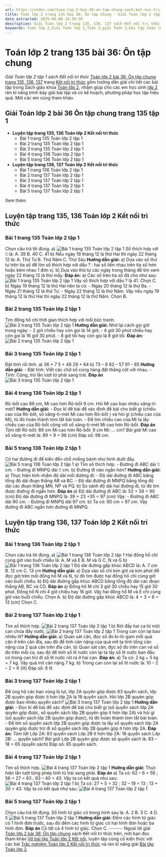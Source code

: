 ```yaml
---
url: https://vndoc.com/toan-lop-2-bai-36-on-tap-chung-sach-ket-noi-tri-thuc-249198
title: Toán lớp 2 trang 135 bài 36: Ôn tập chung - Giải Toán lớp 2 tập 1 sách Kết nối tri thức - VnDoc.com
date_extracted: 2025-04-08 19:39:30
description: Giải Toán lớp 2 trang 135, 136, 137 sách Kết nối tri thức được biên soạn bám sát chương trình sách giáo khoa Toán lớp 2 tập 1, giúp các em ôn tập lại kiến thức đã học phần Ôn tập chung.
keywords: Toán lớp 2,Giải Toán lớp 2,Toán 2,giải Toán 2,bài tập toán lớp 2,toan lop 2,toán lớp 2 tập 1,toán lớp 2 tập 2,toán 2 tập 1,toán 2 tập 2,học toán lớp 2,toán lớp 2 kết nối,Sách Kết nối lớp 2 môn Toán,Bộ sách Kết nối tri thức lớp 2,giải bài tập toán lớp 2,vở bài tập toán lớp 2,bài toán lớp 2,Bộ sách Kết nối tri thức với cuộc sống lớp 2,Giải Toán lớp 2 trang 136,Giải Toán lớp 2 trang 137
---
```


# Toán lớp 2 trang 135 bài 36: Ôn tập chung
 _Giải Toán lớp 2 tập 1 sách Kết nối tri thức_
[Toán lớp 2 bài 36: Ôn tập chung trang 135, 136, 137](<https://vndoc.com/toan-lop-2-bai-36-on-tap-chung-sach-ket-noi-tri-thuc-249198>) trang [Kết nối tri thức](<https://vndoc.com/bo-sach-giao-khoa-lop-2-sach-ket-noi-227401>) gồm hướng dẫn giải chi tiết các bài tập trong Sách giáo khoa [Toán lớp 2](<https://vndoc.com/toan-lop2> "Toán lớp 2"), nhằm giúp cho các em học sinh [lớp 2](<https://vndoc.com/tai-lieu-hoc-tap-lop2>) rèn kĩ năng trình bày giải bài tập và có kế hoạch, phương pháp học tập hiệu quả. Mời các em cùng tham khảo.
## **Giải Toán lớp 2 bài 36 Ôn tập chung trang 135 tập 1**
  * **Luyện tập trang 135, 136 Toán lớp 2 Kết nối tri thức**
    * Bài 1 trang 135 Toán lớp 2 tập 1
    * Bài 2 trang 135 Toán lớp 2 tập 1
    * Bài 3 trang 135 Toán lớp 2 tập 1
    * Bài 4 trang 136 Toán lớp 2 tập 1
    * Bài 5 trang 136 Toán lớp 2 tập 1
  * **Luyện tập trang 136, 137 Toán lớp 2 Kết nối tri thức**
    * Bài 1 trang 136 Toán lớp 2 tập 1
    * Bài 2 trang 137 Toán lớp 2 tập 1
    * Bài 3 trang 137 Toán lớp 2 tập 1
    * Bài 4 trang 137 Toán lớp 2 tập 1
    * Bài 5 trang 137 Toán lớp 2 tập 1

Xem thêm
## Luyện tập trang 135, 136 Toán lớp 2 Kết nối tri thức
### Bài 1 trang 135 Toán lớp 2 tập 1
Chọn câu trả lời đúng.
a\)
![Bài 1 trang 135 Toán lớp 2 tập 1](https://i.vdoc.vn/data/image/2021/11/29/toan-lop-2-bai-36-1.jpg)
Số thích hợp với ⍰ là:
A. 39
B. 40
C. 41
b\) Nếu ngày 19 tháng 12 là thứ Hai thì ngày 22 tháng 12 là:
A. Thứ Tư
B. Thứ Năm
C. Thứ Sáu
**Hướng dẫn giải:**
a\) Dựa vào số thứ tự trên tia số để tìm số thích hợp với dấu ? : hai số liền nhau trên tia số hơn hoặc kém nhau 1 đơn vị.
b\) Dựa vào thứ tự các ngày trong tháng để tìm xem ngày 22 tháng 12 là thứ mấy.
**Đáp án:**
a\) Các số trên tia số đã cho như sau:
![Bài 1 trang 135 Toán lớp 2 tập 1](https://i.vdoc.vn/data/image/2021/11/29/toan-lop-2-bai-36-2.jpg)
Vậy số thích hợp với dấu ? là 41.
Chọn C.
b\) Ngày 19 tháng 12 là thứ Hai nên ta có:
\- Ngày 20 tháng 12 là thứ Ba.
\- Ngày 21 tháng 12 là thứ Tư.
\- Ngày 22 tháng 12 là thứ Năm.
Vậy nếu ngày 19 tháng 12 là thứ Hai thì ngày 22 tháng 12 là thứ Năm.
Chọn B.
### Bài 2 trang 135 Toán lớp 2 tập 1
Tìm đồng hồ chỉ thời gian thích hợp với mỗi bức tranh.
![Bài 2 trang 135 Toán lớp 2 tập 1](https://i.vdoc.vn/data/image/2021/11/29/toan-lop-2-bai-36-3.jpg)
**Hướng dẫn giải:**
Nhớ lại cách gọi giờ trong ngày:
\- 2 giờ chiều hay còn gọi là 14 giờ;
\- 4 giờ 30 phút chiều hay còn gọi là 16 giờ 30 phút.
\- 8 giờ tối hay còn gọi là 8 giờ tối.
**Đáp án:**
![Bài 2 trang 135 Toán lớp 2 tập 1](https://i.vdoc.vn/data/image/2021/11/29/toan-lop-2-bai-36-4.jpg)
### Bài 3 trang 135 Toán lớp 2 tập 1
Đặt tính rồi tính.
a\) 36 + 7
5 + 48
29 + 64
b\) 73 – 6
82 – 57
91 – 85
**Hướng dẫn giải:**
\- Đặt tính: Viết các chữ số cùng hàng đặt thẳng cột với nhau.
\- Tính: Cộng, trừ lần lượt từ phải sang trái.
**Đáp án**
![Bài 3 trang 135 Toán lớp 2 tập 1](https://i.vdoc.vn/data/image/2021/11/29/toan-lop-2-bai-36-5.jpg)
### Bài 4 trang 136 Toán lớp 2 tập 1
Rô-bốt cao 89 cm, Mi cao hơn Rô-bốt 9 cm. Hỏi Mi cao bao nhiêu xăng-ti-mét?
**Hướng dẫn giải:**
\- Đọc kĩ đề bài để xác định đề bài cho biết gì \(chiều cao của Rô-bốt, số xăng-ti-mét Mi cao hơn Rô-bốt \) và hỏi gì \(chiều cao của Mi\), từ đó hoàn thành tóm tắt bài toán.
\- Để tìm chiều cao của Mi ta lấy chiều cao của Rô-bốt cộng với số xăng-ti-mét Mi cao hơn Rô-bốt.
**Đáp án**
 _Tóm tắt_
Rô-bốt: 89 cm
Mi cao hơn Rô-bốt: 9 cm
Mi: … cm?
_Bài giải_
Mi cao số xăng-ti-mét là:
89 + 9 = 98 \(cm\)
Đáp số: 98 cm.
### Bài 5 trang 136 Toán lớp 2 tập 1
Có hai đường đi để kiến đến chỗ miếng bánh như hình dưới đây.
![Bài 5 trang 136 Toán lớp 2 tập 1](https://i.vdoc.vn/data/image/2021/11/29/toan-lop-2-bai-36-6.jpg)
a\) Tìm số thích hơp.
\- Đường đi ABC dài ⍰ cm.
\- Đường đi MNPQ dài ⍰ cm.
b\) Đường đi nào ngắn hơn?
**Hướng dẫn giải:**
a\) Thực hiện tính nhẩm độ dài mỗi đường đi:
\- Độ dài đường đi ABC bằng tổng độ dài đoạn thẳng AB và BC.
\- Độ dài đường đi MNPQ bằng tổng độ dài các đoạn thẳng MN, NP và PQ.
b\) So sánh độ dài hai đường đi, từ đó tìm được đường đi ngắn hơn.
**Đáp án**
a\) Độ dài đường đi ABC là:
52 + 38 = 90 \(cm\)
Độ dài đường đi MNPQ là:
39 + 23 +35 = 97 \(cm\)
Vậy: - Đường đi ABC dài 90 cm.
\- Đường đi MNPQ dài 97 cm.
b\) Ta có: 90 cm < 97 cm.
Vậy đường đi ABC ngắn hơn đường đi MNPQ.
## Luyện tập trang 136, 137 Toán lớp 2 Kết nối tri thức
### Bài 1 trang 136 Toán lớp 2 tập 1
Chọn câu trả lời đúng.
a\)
![Bài 1 trang 136 Toán lớp 2 tập 1](https://i.vdoc.vn/data/image/2021/11/29/toan-lop-2-bai-36-7.jpg)
Hai đồng hồ chỉ cùng giờ vào buổi chiều là:
A. M và E
B. M và G
C. N và G
b\)
![Bài 1 trang 136 Toán lớp 2 tập 1](https://i.vdoc.vn/data/image/2021/11/29/toan-lop-2-bai-36-8.jpg)
Độ dài đường gấp khúc ABCD là:
A. 7 cm
B. 12 cm
C. 13 cm
**Hướng dẫn giải:**
a\) Dựa vào số chỉ kim giờ và kim phút để đọc giờ trên mỗi đồng hồ M và N, từ đó tìm được hai đồng hồ chỉ cùng giờ vào buổi chiều.
b\) Độ dài đường gấp khúc ABCD bằng tổng độ dài các đoạn thẳng AB, BC và CD.
**Đáp án**
a\) Đồng hồ M chỉ 3 giờ 30 chiều hay 15 giờ 30 phút.
Đồng hồ N chỉ 4 giờ chiều hay 16 giờ.
Vậy hai đồng hồ M và E chỉ cùng giờ vào buổi chiều.
Chọn A.
b\) Độ dài đường gấp khúc ABCD là:
4 + 3 + 6 = 13 \(cm\)
Chọn C.
### Bài 2 trang 137 Toán lớp 2 tập 1
Tìm số thích hợp.
![Bài 2 trang 137 Toán lớp 2 tập 1](https://i.vdoc.vn/data/image/2021/11/29/toan-lop-2-bai-36-9.jpg)
b\) Rót đầy hai ca từ một can chứa đầy nước.
![Bài 2 trang 137 Toán lớp 2 tập 1](https://i.vdoc.vn/data/image/2021/11/29/toan-lop-2-bai-36-10.jpg)
Trong can còn lại bao nhiêu lít?
**Hướng dẫn giải:**
a\) Quan sát cân, đọc số đo ki-lô-gam mỗi quả cân ở trên cân đĩa, sau đó để tính cân nặng của quả mít ta tính tổng cân nặng của 2 quả cân trên đĩa cân.
b\) Quan sát cân, đọc số đo trên can và số đo trên mỗi ca, sau đó để tính số lít nước còn lại ta lấy số lít nước ban đầu có trong can trừ đi số lít nước rót ra ở hai can.
**Đáp án:**
a\) Ta có: 2 kg + 5 kg = 7 kg.
Vậy quả mít cân nặng 7 kg.
b\) Trong can còn lại số lít nước là:
10 – 2 – 2 = 6 \(lít\)
Đáp số: 6 lít
### Bài 3 trang 137 Toán lớp 2 tập 1
Để ủng hộ các bạn vùng lũ lụt, lớp 2A quyên góp được 83 quyển sách, lớp 2B quyên góp được ít hơn lớp 2A là 18 quyển sách. Hỏi lớp 2B quyên góp được bao nhiêu quyển sách?
![Bài 3 trang 137 Toán lớp 2 tập 1](https://i.vdoc.vn/data/image/2021/11/29/toan-lop-2-bai-36-11.jpg)
**Hướng dẫn giải:**
\- Đọc kĩ đề bài để xác định đề bài cho biết gì \(số quyển sách lớp 2A quyên góp được, số quyển sách lớp 2B quyên góp ít hơn lớp 2A\) và hỏi gì \(số quyển sách lớp 2B quyên góp được\), từ đó hoàn thành tóm tắt bài toán.
\- Để tìm số quyển sách lớp 2B quyên góp được ta lấy số quyển sách lớp 2A quyên góp được trừ đi số quyển sách lớp 2B quyên góp ít hơn lớp 2A.
**Đáp án:**
_Tóm tắt_
Lớp 2A: 83 quyển sách
Lớp 2B ít hơn lớp 2A: 18 quyển sách
Lớp 2B: ... quyển sách?
_Bài giải_
Lớp 2B quyên góp được số quyển sách là:
83 – 18 = 65 \(quyển sách\)
Đáp số: 65 quyển sách.
### Bài 4 trang 137 Toán lớp 2 tập 1
Tìm số thích hợp.
![Bài 4 trang 137 Toán lớp 2 tập 1](https://i.vdoc.vn/data/image/2021/11/29/toan-lop-2-bai-36-18.jpg)
**Hướng dẫn giải:**
Thực hiện lần lượt từng phép tính từ trái sang phải.
**Đáp án**
a\) Ta có: 62 – 6 = 56 ;
56 + 27 = 83 ;
83 – 40 = 43.
Vậy ta có kết quả như sau:
![Bài 4 trang 137 Toán lớp 2 tập 1](https://i.vdoc.vn/data/image/2021/11/29/toan-lop-2-bai-36-15.jpg)
b\) Ta có: 27 + 5 = 32 ;
32 – 19 = 13 ;
13 + 30 = 43.
Vậy ta có kết quả như sau:
![Bài 4 trang 137 Toán lớp 2 tập 1](https://i.vdoc.vn/data/image/2021/11/29/toan-lop-2-bai-36-16.jpg)
### Bài 5 trang 137 Toán lớp 2 tập 1
Chọn câu trả lời đúng.
Số hình tứ giác có trong hình sau là:
A. 2
B. 3
C. 4
D. 5
![Bài 5 trang 137 Toán lớp 2 tập 1](https://i.vdoc.vn/data/image/2021/11/29/toan-lop-2-bai-36-14.jpg)
**Hướng dẫn giải:**
Đếm các hình tứ giác có 1 hình đơn trước, sau đó đếm các hình tứ giác có hai hình đơn hoặc ba hình đơn.
**Đáp án**
Có tất cả 4 hình tứ giác.
Chọn C.
\-------
Ngoài lời giải [Toán lớp 2 bài 36: Ôn tập chung](<https://vndoc.com/toan-lop-2-bai-36-on-tap-chung-sach-ket-noi-tri-thuc-249198>) sách Kết nối tri thức trên, mời bạn đọc tham khảo [Vở bài tập Toán lớp 2 Kết nối](<https://vndoc.com/vo-bai-tap-toan2> "Vở bài tập Toán lớp 2 Kết nối"), luyện tập củng cố kiến thức với các bài [Trắc nghiệm Toán lớp 2 Kết nối tri thức](<https://vndoc.com/trac-nghiem-toan-lop-2-ket-noi-tri-thuc> "Trắc nghiệm Toán lớp 2 Kết nối tri thức") và rèn kĩ năng giải [Bài tập Toán lớp 2](<https://vndoc.com/bai-tap-toan-lop2> "Bài tập Toán lớp 2").
